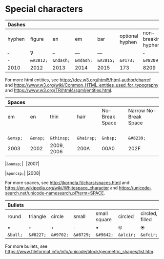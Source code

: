 # Special characters

|Dashes|||||||
|:---|:---|:---|:---|:---|:---|:---|
|hyphen|figure|en|em|bar|optional hyphen|non-breaking hyphen|
|&dash;|&#2012;|&ndash;|&mdash;|&horbar;|&#173;|&#8209;|
|`-`|`&#2012;`|`&ndash;`|`&mdash;`|`&#2015;`|`&#173;`|`&#8209;`|
|2010|2012|2013|2014|2015|173|8209|

For more html entities, see <https://dev.w3.org/html5/html-author/charref> and <https://www.w3.org/wiki/Common_HTML_entities_used_for_typography> and <https://www.w3.org/TR/html4/sgml/entities.html>.

|Spaces||||||
|:---|:---|:---|:---|:---|:---|
|em|en|thin|hair|No-Break Space|Narrow No-Break Space|
|&emsp;|&ensp;|&thinsp;|&hairsp;|&nbsp;|&#8239;|
|`&emsp;`|`&ensp;`|`&thinsp;`|`&hairsp;`|`&nbsp;`|`&#8239;`|
|2003|2002|2009, 2006|200A|00A0|202F|

|`&numsp;`|&numsp;|2007|

|`&puncsp;`|&puncsp;|2008|

For more spaces, see <http://jkorpela.fi/chars/spaces.html> and <https://en.wikipedia.org/wiki/Whitespace_character>
and <https://unicode-search.net/unicode-namesearch.pl?term=SPACE>.

|Bullets|||||||
|:---|:---|:---|:---|:---|:---|:---|
|round|triangle|circle|small|small square|circled|circled, filled|
|&bull;|&#8227;|&#9702;|&#8729;|&#9642;|&olcir;|&ofcir;|
|`&bull;`|`&#8227;`|`&#9702;`|`&#8729;`|`&#9642;`|`&olcir;`|`&ofcir;`|

For more bullets, see <https://www.fileformat.info/info/unicode/block/geometric_shapes/list.htm>.
